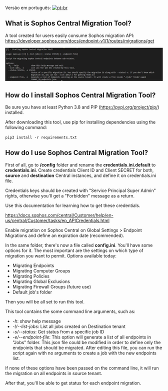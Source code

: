 Versão em português: [![pt-br](https://img.shields.io/badge/lang-pt--br-green.svg)](https://github.com/rafaelfoster/sophos_central_migration_tool/blob/main/README.pt-br.md)


## What is Sophos Central Migration Tool?

A tool created for users easily consume Sophos migration API: https://developer.sophos.com/docs/endpoint-v1/1/routes/migrations/get  

<div align="center"><img src="migration_tool.JPG" /></div>

## How do I install Sophos Central Migration Tool?

Be sure you have at least Python 3.8 and PIP (https://pypi.org/project/pip/) installed.

After downloading this tool, use pip for installing dependencies using the following command:

`pip3 install -r requirements.txt`

## How do I use Sophos Central Migration Tool?

First of all, go to **/config** folder and rename the **credentials.ini.default** to **credentials.ini**.
Create credentials Client ID and Client SECRET for both, **source** and **destination** Central instances, and define it on credentials.ini file.

Credentials keys should be created with "Service Principal Super Admin" rights, otherwise you'll get a "Forbidden" message as a return.

Use this documentation for learning how to get these credentials.

https://docs.sophos.com/central/Customer/help/en-us/central/Customer/tasks/ep_APICredentials.html

Enable migration on Sophos Central on Global Settings > Endpoint Migrations and define an expiration date (recommended).

In the same folder, there's now a file called **config.ini**. You'll have some options for it.
The most important are the settings on which type of migration you want to permit. 
Options available today:
 - Migrating Endpoints
 - Migrating Computer Groups
 - Migrating Policies 
 - Migrating Global Exclusions
 - Migrating Firewall Groups (future use)
 - Default job's folder

Then you will be all set to run this tool.

This tool contains the some command line arguments, such as:

* *-h*: show help message 
* *-l/--list-jobs*: List all jobs created on Destination tenant
* *-s/--status*: Get status from a specific job ID
* *-e/--endpoint-file*: This option will generate a list of all endpoints in "Jobs" folder. This json file could be modified in order to define only the endpoints that should be migrated. After editing this file, you can run the script again with no arguments to create a job with the new endpoints list.

If none of these options have been passed on the command line, it will run the migration on all endpoints in source tenant.

After that, you'll be able to get status for each endpoint migration.


